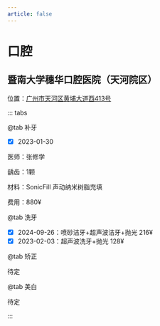 ```yaml
---
article: false
---
```


# 口腔

## 暨南大学穗华口腔医院（天河院区）

<i class="fa-solid fa-location-dot"></i> 位置：<a href="https://ditu.amap.com/place/B0FFFWO27X" target="_blank">广州市天河区黄埔大道西413号</a>

::: tabs

@tab 补牙

- [x] 2023-01-30

医师：张修学

龋齿：1颗

材料：SonicFill 声动纳米树脂充填

费用：880¥

@tab 洗牙

- [x] 2024-09-26：喷砂洁牙+超声波洁牙+抛光 216¥
- [x] 2023-02-03：超声波洗牙+抛光 128¥

@tab 矫正

待定

@tab 美白

待定

:::